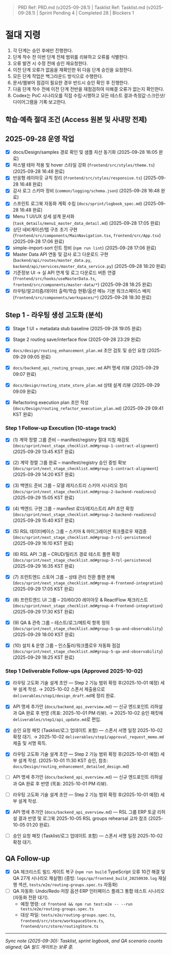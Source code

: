 ﻿> PRD Ref: PRD.md (v2025-09-28.1) | Tasklist Ref: Tasklist.md (v2025-09-28.1) | Sprint Pending 4 | Completed 28 | Blockers 1

# 절대 지령
1. 각 단계는 승인 후에만 진행한다.
2. 단계 착수 전 이번 단계 전체 범위를 리뷰하고 오류를 식별한다.
3. 오류 발견 시 수정 전에 승인 재요청한다.
4. 이전 단계 오류가 없음을 재확인한 뒤 다음 단계 승인을 요청한다.
5. 모든 단계 작업은 백그라운드 방식으로 수행한다.
6. 문서/웹뷰어 점검이 필요한 경우 반드시 승인 확인 후 진행한다.
7. 다음 단계 착수 전에 이전 단계 전반을 재점검하여 미해결 오류가 없는지 확인한다.
8. Codex는 PoC 시나리오를 직접 수립·시행하고 모든 테스트 결과·측정값·스크린샷/다이어그램을 기록·보고한다.

## 학습·예측 절대 조건 (Access 원본 및 사내망 전제)

## 2025-09-28 운영 작업
- [x] docs/Design/samples 경로 확인 및 샘플 자산 동기화 (2025-09-28 16:05 완료)
- [x] 파스텔 테마 적용 및 hover 스타일 강화 (`frontend/src/styles/theme.ts`) (2025-09-28 16:48 완료)
- [x] 반응형 레이아웃 규칙 정리 (`frontend/src/styles/responsive.ts`) (2025-09-28 16:48 완료)
- [x] 감사 로그 스키마 정비 (`common/logging/schema.json`) (2025-09-28 16:48 완료)
- [x] 스프린트 로그북 자동화 계획 수립 (`docs/sprint/logbook_spec.md`) (2025-09-28 16:48 완료)
- [x] Menu 1 UI/UX 상세 설계 문서화 (`task_details/menu1_master_data_detail.md`) (2025-09-28 17:05 완료)
- [x] 상단 네비게이션/탭 구조 초기 구현 (`frontend/src/components/MainNavigation.tsx`, `frontend/src/App.tsx`) (2025-09-28 17:06 완료)
- [x] simple-import-sort 린트 정비 (`npm run lint`) (2025-09-28 17:06 완료)
- [x] Master Data API 연동 및 감사 로그 다운로드 구현 (`backend/api/routes/master_data.py`, `backend/api/services/master_data_service.py`) (2025-09-28 18:20 완료)
- [x] 기준정보 UI → 실 API 연계 및 로그 다운로드 버튼 연결 (`frontend/src/hooks/useMasterData.ts`, `frontend/src/components/master-data/*`) (2025-09-28 18:25 완료)
- [x] 라우팅/알고리즘/데이터 출력/학습 현황/옵션 메뉴 기본 워크스페이스 배치 (`frontend/src/components/workspaces/*`) (2025-09-28 18:30 완료)

## Step 1 - 라우팅 생성 고도화 (분석)

- [x] Stage 1 UI + metadata stub baseline (2025-09-28 19:05 완료)
- [x] Stage 2 routing save/interface flow (2025-09-28 23:29 완료)

- [x] `docs/design/routing_enhancement_plan.md` 초안 검토 및 승인 요청 (2025-09-29 09:05 완료)
- [x] `docs/backend_api_routing_groups_spec.md` API 명세 리뷰 (2025-09-29 09:07 완료)
- [x] `docs/design/routing_state_store_plan.md` 상태 설계 리뷰 (2025-09-29 09:09 완료)

- [x] Refactoring execution plan 초안 작성 (`docs/Design/routing_refactor_execution_plan.md`) (2025-09-29 09:41 KST 완료)

### Step 1 Follow-up Execution (10-stage track)

- [x] (1) 계약 정렬 그룹 준비 – manifest/registry 절대 지침 재검토 (`docs/sprint/next_stage_checklist.md#group-1-contract-alignment`) (2025-09-29 13:45 KST 완료)
- [x] (2) 계약 정렬 그룹 완료 – manifest/registry 승인 증빙 확보 (`docs/sprint/next_stage_checklist.md#group-1-contract-alignment`) (2025-09-29 14:20 KST 완료)
- [x] (3) 백엔드 준비 그룹 – 모델 레지스트리 스키마 시나리오 정리 (`docs/sprint/next_stage_checklist.md#group-2-backend-readiness`) (2025-09-29 15:05 KST 완료)
- [x] (4) 백엔드 구현 그룹 – manifest 로더/레지스트리 API 초안 확정 (`docs/sprint/next_stage_checklist.md#group-2-backend-readiness`) (2025-09-29 15:40 KST 완료)
- [x] (5) RSL 데이터베이스 그룹 – 스키마 & 마이그레이션 워크플로우 재검증 (`docs/sprint/next_stage_checklist.md#group-3-rsl-persistence`) (2025-09-29 16:10 KST 완료)
- [x] (6) RSL API 그룹 – CRUD/릴리즈 경로 테스트 플랜 확정 (`docs/sprint/next_stage_checklist.md#group-3-rsl-persistence`) (2025-09-29 16:35 KST 완료)
- [x] (7) 프런트엔드 스토어 그룹 – 상태 관리 전환 플랜 분해 (`docs/sprint/next_stage_checklist.md#group-4-frontend-integration`) (2025-09-29 17:05 KST 완료)
- [x] (8) 프런트엔드 UI 그룹 – 20/60/20 레이아웃 & ReactFlow 체크리스트 (`docs/sprint/next_stage_checklist.md#group-4-frontend-integration`) (2025-09-29 17:30 KST 완료)
- [x] (9) QA & 관측 그룹 – 테스트/로그/메트릭 항목 정의 (`docs/sprint/next_stage_checklist.md#group-5-qa-and-observability`) (2025-09-29 18:00 KST 완료)
- [x] (10) 설치 & 운영 그룹 – 인스톨러/워크플로우 자동화 점검 (`docs/sprint/next_stage_checklist.md#group-5-qa-and-observability`) (2025-09-29 18:25 KST 완료)



### Step 1 Deliverable Follow-ups (Approved 2025-10-02)

- [x] 라우팅 고도화 기술 설계 초안 — Step 2 기능 범위 확정 후(2025-10-01 예정) 세부 설계 작성. → 2025-10-02 스폰서 제출용으로 `deliverables/step1/design_draft.md`에 정리 완료.
- [x] API 명세 추가안 (`docs/backend_api_overview.md`) — 신규 엔드포인트 리허설과 QA 완료 후 반영 (목표: 2025-10-01 PM 리뷰). → 2025-10-02 승인 패킷에 `deliverables/step1/api_update.md`로 편입.
- [x] 승인 요청 패킷 (Tasklist/로그 업데이트 포함) — 스폰서 서명 일정 2025-10-02 확정 대기. → 2025-10-02 `deliverables/step1/approval_request_memo.md` 제출 및 서명 획득.

- [x] 라우팅 고도화 기술 설계 초안 — Step 2 기능 범위 확정 후(2025-10-01 예정) 세부 설계 작성. (2025-10-01 11:30 KST 승인, 참조: `docs/Design/routing_enhancement_detailed_design.md`)
- [ ] API 명세 추가안 (`docs/backend_api_overview.md`) — 신규 엔드포인트 리허설과 QA 완료 후 반영 (목표: 2025-10-01 PM 리뷰).

- [ ] 라우팅 고도화 기술 설계 초안 — Step 2 기능 범위 확정 후(2025-10-01 예정) 세부 설계 작성.
- [x] API 명세 추가안 (`docs/backend_api_overview.md`) — RSL 그룹 ERP 토글 리허설 결과 반영 및 로그북 2025-10-05 RSL groups rehearsal 교차 참조 (2025-10-05 01:20 완료).

- [ ] 승인 요청 패킷 (Tasklist/로그 업데이트 포함) — 스폰서 서명 일정 2025-10-02 확정 대기.


## QA Follow-up

- [x] QA 체크리스트 빌드 게이트 복구 (`npm run build` TypeScript 오류 10건 해결 및 QA 27개 시나리오 재실행) (증빙: `logs/qa/frontend_build_20250930.log` 재실행 섹션, `tests/e2e/routing-groups.spec.ts` 자동화)
- [ ] QA 자동화: Undo/Redo·저장 옵션·ERP 인터페이스 플래그 통합 테스트 시나리오(자동화 전환 대기).
  - 예정 명령: `cd frontend && npm run test:e2e -- --run tests/e2e/routing-groups.spec.ts`
  - 대상 파일: `tests/e2e/routing-groups.spec.ts`, `frontend/src/store/workspaceStore.ts`, `frontend/src/store/routingStore.ts`

---
_Sync note (2025-09-30): Tasklist, sprint logbook, and QA scenario counts aligned; QA 빌드 게이트는 보류 중._

